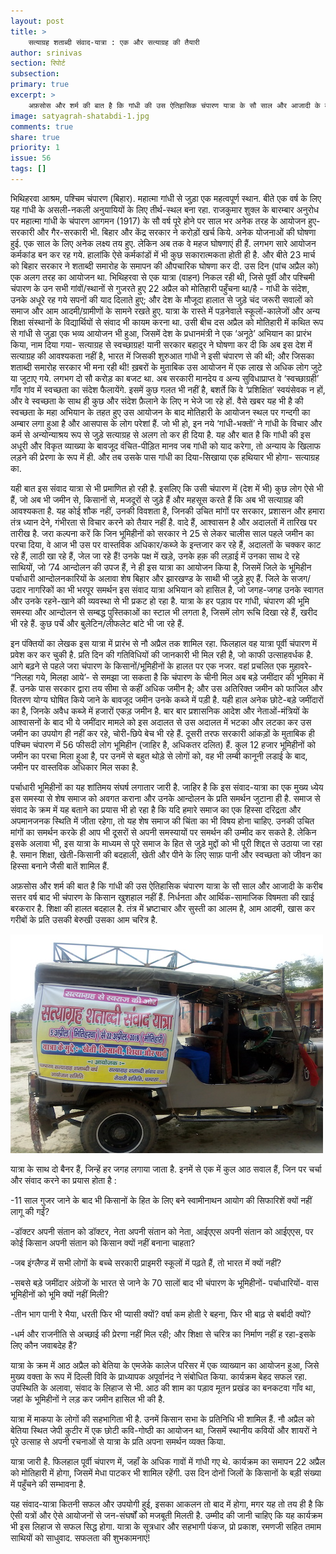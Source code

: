 ```yaml
---
layout: post
title: >
    सत्याग्रह शताब्दी संवाद-यात्रा : एक और सत्याग्रह की तैयारी
author: srinivas
section: रिपोर्ट
subsection:
primary: true
excerpt: >
    अफ़सोस और शर्म की बात है कि गांधी की उस ऐतिहासिक चंपारण यात्रा के सौ साल और आजादी के करीब सत्तर वर्ष बाद भी चंपारण के किसान खुशहाल नहीं हैं. निर्धनता और आर्थिक-सामाजिक विषमता की खाई बरकरार है.
image: satyagrah-shatabdi-1.jpg
comments: true
share: true
priority: 1
issue: 56
tags: []
---
```


भिथिहरवा आश्रम, पश्चिम चंपारण (बिहार). महात्मा गांधी से जुड़ा एक महत्वपूर्ण स्थान. बीते एक वर्ष के लिए यह गांधी के असली-नकली अनुयायियों के लिए तीर्थ-स्थल बना रहा. राजकुमार शुक्ल के बारम्बार अनुरोध पर महात्मा गांधी के चंपारण आगमन (1917) के सौ वर्ष पूरे होने पर साल भर अनेक तरह के आयोजन हुए- सरकारी और गैर-सरकारी भी. बिहार और केंद्र सरकार ने करोड़ों खर्च किये. अनेक योजनाओं की घोषणा हुई. एक साल के लिए अनेक लक्ष्य तय हुए. लेकिन अब तक वे महज घोषणाएं ही हैं. लगभग सारे आयोजन कर्मकांड बन कर रह गये. हालांकि ऐसे कर्मकांडों में भी कुछ सकारात्मकता होती ही है. और बीते 23 मार्च को बिहार सरकार ने शताब्दी समारोह के समापन की औपचारिक घोषणा कर दी. उस दिन (पांच अप्रैल को) एक अलग तरह का आयोजन था. भिथिहरवा से एक यात्रा (वाहन) निकल रही थी, जिसे पूर्वी और पश्चिमी चंपारण के उन सभी गांवों/स्थानों से गुजरते हुए 22 अप्रैल को मोतिहारी पहुँचना था/है - गांधी के संदेश, उनके अधूरे रह गये सपनों की याद दिलाते हुए; और देश के मौजूदा हालात से जुड़े चंद जरूरी सवालों को समाज और आम आदमी/ग्रामीणों के सामने रखते हुए. यात्रा के रास्ते में पड़नेवाले स्कूलों-कालेजों और अन्य शिक्षा संस्थानों के विद्यार्थियों से संवाद भी कायम करना था. उसी बीच दस अप्रैल को मोतिहारी में कथित रूप से गांधी से जुड़ा एक भव्य आयोजन भी हुआ, जिसमें देश के प्रधानमंत्री ने एक ‘अनूठे’ अभियान का प्रारंभ किया, नाम दिया गया- सत्याग्रह से स्वच्छाग्रह! यानी सरकार बहादुर ने घोषणा कर दी कि अब इस देश में सत्याग्रह की आवश्यकता नहीं है, भारत में जिसकी शुरुआत गांधी ने इसी चंपारण से की थी; और जिसका शताब्दी समारोह सरकार भी मना रही थी! ख़बरों के मुताबिक उस आयोजन में एक लाख से अधिक लोग जुटे या जुटाए गये. लगभग दो सौ करोड़ का बजट था. अब सरकारी मानदेय व अन्य सुविधाप्राप्त वे ‘स्वच्छाग्रही’ गाँव गांव में स्वच्छता का संदेश फैलायेंगे. इसमें कुछ गलत भी नहीं है, बशर्ते कि वे ‘प्रशिक्षित’ स्वयंसेवक न हों, और वे स्वच्छता के साथ ही कुछ और संदेश फ़ैलाने के लिए न भेजे जा रहे हों. वैसे खबर यह भी है की स्वच्छता के महा अभियान के तहत हुए उस आयोजन के बाद मोतिहारी के आयोजन स्थल पर गन्दगी का अम्बार लगा हुआ है और आसपास के लोग परेशां हैं. जो भी हो, इन नये ‘गांधी-भक्तों’ ने गांधी के विचार और कर्म से अन्योन्याश्रय रूप से जुड़े सत्याग्रह से अलग तो कर ही दिया है. यह और बात है कि गांधी की इस अधूरी और विकृत व्याख्या के बावजूद वंचित-पीड़ित मानव जब गांधी को याद करेगा, तो अन्याय के खिलाफ लड़ने की प्रेरणा के रूप में ही. और तब उसके पास गांधी का दिया-सिखाया एक हथियार भी होगा- सत्याग्रह का.

यही बात इस संवाद यात्रा से भी प्रमाणित हो रही है. इसलिए कि उसी चंपारण में (देश में भी) कुछ लोग ऐसे भी हैं, जो अब भी जमीन से, किसानों से, मजदूरों से जुड़े हैं और महसूस करते हैं कि अब भी सत्याग्रह की आवश्यकता है. यह कोई शौक नहीं, उनकी विवशता है, जिनकी उचित मांगों पर सरकार, प्रशासन और हमारा तंत्र ध्यान देने, गंभीरता से विचार करने को तैयार नहीं है. वादे हैं, आश्वासन है और अदालतों में तारिख पर तारीख है. जरा कल्पना करें कि जिन भूमिहीनों को सरकार ने 25 से लेकर चालीस साल पहले जमीन का परचा दिया, वे आज भी उस पर वास्तविक अधिकार/कब्जे के इन्तजार कर रहे हैं, अदालतों के चक्कर काट रहे हैं, लाठी खा रहे हैं, जेल जा रहे हैं! उनके पक्ष में खड़े, उनके हक़ की लड़ाई में उनका साथ दे रहे साथियों, जो ’74 आन्दोलन की उपज हैं, ने ही इस यात्रा का आयोजन किया है, जिसमें जिले के भूमिहीन पर्चाधारी आन्दोलनकारियों के अलावा शेष बिहार और झारखण्ड के साथी भी जुड़े हुए हैं. जिले के सजग/उदार नागरिकों का भी भरपूर समर्थन इस संवाद यात्रा अभियान को हासिल है, जो जगह-जगह उनके स्वागत और उनके रहने-खाने की व्यवस्था से भी प्रकट हो रहा है. यात्रा के हर पड़ाव पर गांधी, चंपारण की भूमि समस्या और आन्दोलन से सम्बद्ध पुस्तिकाओं का स्टाल भी लगता है, जिसमें लोग रूचि दिखा रहे हैं, खरीद भी रहे हैं. कुछ पर्चे और बुलेटिन/लीफलेट बांटे भी जा रहे हैं.

इन पंक्तियों का लेखक इस यात्रा में प्रारंभ से नौ अप्रैल तक शामिल रहा. फिलहाल वह यात्रा पूर्वी चंपारण में प्रवेश कर कर चुकी है. प्रति दिन की गतिविधियों की जानकारी भी मिल रही है, जो काफी उत्साहवर्धक है. आगे बढ़ने से पहले जरा चंपारण के किसानों/भूमिहीनों के हालत पर एक नजर. वहां प्रचलित एक मुहावरे- “निलहा गये, मिलहा आये’- से समझा जा सकता है कि चंपारण के चीनी मिल अब बड़े जमींदार की भूमिका में हैं. उनके पास सरकार द्वारा तय सीमा से कहीं अधिक जमीन है; और उस अतिरिक्त जमीन को फाजिल और वितरण योग्य घोषित किये जाने के बावजूद जमीन उनके कब्जे में पड़ी है. यही हाल अनेक छोटे-बड़े जमींदारों  का है, जिनके अवैध कब्जे में हजारों एकड़ जमीन है. बार बार प्रशासनिक आदेश और नेताओं-मंत्रियों के आश्वासनों के बाद भी ये जमींदार मामले को इस अदालत से उस अदालत में भटका और लटका कर उस जमीन का उपयोग ही नहीं कर रहे, चोरी-छिपे बेच भी रहे हैं. दूसरी तरफ सरकारी आंकड़ों के मुताबिक ही पश्चिम चंपारण में 56 फीसदी लोग भूमिहीन (जाहिर है, अधिकतर दलित) हैं. कुल 12 हजार भूमिहीनों को जमीन का परचा मिला हुआ है, पर उनमें से बहुत थोड़े से लोगों को, वह भी लम्बी कानूनी लडाई के बाद, जमीन पर वास्तविक अधिकार मिल सका है.

पर्चाधारी भूमिहीनों का यह शांतिमय संघर्ष लगातार जारी है. जाहिर है कि इस संवाद-यात्रा का एक मुख्य ध्येय इस समस्या से शेष समाज को अवगत कराना और उनके आन्दोलन के प्रति समर्थन जुटाना ही है. समाज से संवाद के क्रम में यह बताने का प्रयास भी हो रहा है कि यदि हमारे समाज का एक हिस्सा दरिद्रता और अपमानजनक स्थिति में जीता रहेगा, तो यह शेष समाज की चिंता का भी विषय होना चाहिए. उनकी उचित मांगों का समर्थन करके ही आप भी दूसरों से अपनी समस्यायों पर समर्थन की उम्मीद कर सकते है. लेकिन इसके अलावा भी, इस यात्रा के माध्यम से पूरे समाज के हित से जुड़े मुद्दों को भी पूरी शिद्दत से उठाया जा रहा है.  समान शिक्षा, खेती-किसानी की बदहाली, खेती और पीने के लिए साफ़ पानी और स्वच्छता को जीवन का हिस्सा बनाने जैसी बातें शामिल हैं.

अफ़सोस और शर्म की बात है कि गांधी की उस ऐतिहासिक चंपारण यात्रा के सौ साल और आजादी के करीब सत्तर वर्ष बाद भी चंपारण के किसान खुशहाल नहीं हैं. निर्धनता और आर्थिक-सामाजिक विषमता की खाई बरकरार है. शिक्षा की हालत बदहाल है. तंत्र में भ्रष्टाचार और सुस्ती का आलम है, आम आदमी, खास कर गरीबों के प्रति उसकी बेरुखी उसका आम चरित्र है.

![](/static/news_images/satyagrah-shatabdi-2.jpg)

यात्रा के साथ दो बैनर हैं, जिन्हें हर जगह लगाया जाता है. इनमें से एक में कुल आठ सवाल हैं, जिन पर चर्चा और संवाद करने का प्रयास होता है :

-11 साल गुजर जाने के बाद भी किसानों के हित के लिए बने स्वामीनाथन आयोग की सिफारिशें क्यों नहीं लागू की गईं?

-डॉक्टर अपनी संतान को डॉक्टर, नेता अपनी संतान को नेता, आईएएस अपनी संतान को आईएएस, पर कोई किसान अपनी संतान को किसान क्यों नहीं बनाना चाहता?

-जब इंग्लैण्ड में सभी लोगों के बच्चे सरकारी प्राइमरी स्कूलों में पढ़ते हैं, तो भारत में क्यों नहीं?

-सबसे बड़े जमींदार अंग्रेजों के भारत से जाने के  70 सालों बाद भी चंपारण के भूमिहीनों- पर्चाधारियों- वास भूमिहीनों को भूमि क्यों नहीं मिली?

-तीन भाग पानी रे भैया, धरती फिर भी प्यासी क्यों? वर्षा कम होती रे बहना, फिर भी बाढ़ से बर्बादी क्यों?

-धर्म और राजनीति से अच्छाई की प्रेरणा नहीं मिल रही; और शिक्षा से चरित्र का निर्माण नहीं ह रहा-इसके लिए कौन जवाबदेह हैं?

यात्रा के क्रम में आठ अप्रैल को बेतिया के एमजेके कालेज परिसर में एक व्याख्यान का आयोजन हुआ, जिसे  मुख्य वक्ता के रूप में दिल्ली विवि के प्राध्यापक अपूर्वानंद ने संबोधित किया. कार्यक्रम बेहद सफल रहा. उपस्थिति के अलावा, संवाद के लिहाज से भी. आठ की शाम का पड़ाव मूतन प्रखंड का बनकटवा गाँव था, जहां के भूमिहीनों ने लड़ कर जमीन हासिल भी की है.

यात्रा में माकपा के लोगों की सहभागिता भी है. उनमें किसान सभा के प्रतिनिधि भी शामिल हैं. नौ अप्रैल को बेतिया स्थित जेपी कुटीर में एक छोटी कवि-गोष्ठी का आयोजन था, जिसमें स्थानीय कवियों और शायरों ने पूरे उत्साह से अपनी रचनाओं से यात्रा के प्रति अपना समर्थन व्यक्त किया.

यात्रा जारी है. फिलहाल पूर्वी चंपारण में, जहाँ के अधिक गावों में गांधी गए थे. कार्यक्रम का समापन 22 अप्रैल को मोतिहारी में होगा, जिसमें मेधा पाटकर भी शामिल रहेंगी. उस दिन दोनों जिलों के किसानों के बड़ी संख्या में पहुँचने की सम्भावना है.

यह संवाद-यात्रा कितनी सफल और उपयोगी हुई, इसका आकलन तो बाद में होगा, मगर यह तो तय ही है कि ऐसी यत्रों और ऐसे आयोजनों से जन-संघर्षों को मजबूती मिलती है. उम्मीद की जानी चाहिए कि यह कार्यक्रम भी इस लिहाज से सफल सिद्ध होगा. यात्रा के सूत्रधार और सहभागी पंकज, प्रो प्रकाश, रमणजी सहित तमाम साथियों को साधुवाद. सफलता की शुभकामनाएं!